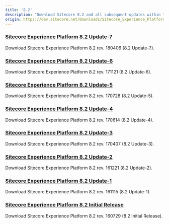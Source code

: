 ```yaml
---
title: '8.2'
description: 'Download Sitecore 8.2 and all subsequent updates within this version group.'
origin: https://dev.sitecore.net/Downloads/Sitecore_Experience_Platform/82.aspx
---
```


### [Sitecore Experience Platform 8.2 Update-7](/downloads/Sitecore_Experience_Platform/82/Sitecore_Experience_Platform_82_Update7)

Download Sitecore Experience Platform 8.2 rev. 180406 (8.2 Update-7).

### [Sitecore Experience Platform 8.2 Update-6](/downloads/Sitecore_Experience_Platform/82/Sitecore_Experience_Platform_82_Update6)

Download Sitecore Experience Platform 8.2 rev. 171121 (8.2 Update-6).

### [Sitecore Experience Platform 8.2 Update-5](/downloads/Sitecore_Experience_Platform/82/Sitecore_Experience_Platform_82_Update5)

Download Sitecore Experience Platform 8.2 rev. 170728 (8.2 Update-5).

### [Sitecore Experience Platform 8.2 Update-4](/downloads/Sitecore_Experience_Platform/82/Sitecore_Experience_Platform_82_Update4)

Download Sitecore Experience Platform 8.2 rev. 170614 (8.2 Update-4).

### [Sitecore Experience Platform 8.2 Update-3](/downloads/Sitecore_Experience_Platform/82/Sitecore_Experience_Platform_82_Update3)

Download Sitecore Experience Platform 8.2 rev. 170407 (8.2 Update-3).

### [Sitecore Experience Platform 8.2 Update-2](/downloads/Sitecore_Experience_Platform/82/Sitecore_Experience_Platform_82_Update2)

Download Sitecore Experience Platform 8.2 rev. 161221 (8.2 Update-2).

### [Sitecore Experience Platform 8.2 Update-1](/downloads/Sitecore_Experience_Platform/82/Sitecore_Experience_Platform_82_Update1)

Download Sitecore Experience Platform 8.2 rev. 161115 (8.2 Update-1).

### [Sitecore Experience Platform 8.2 Initial Release](/downloads/Sitecore_Experience_Platform/82/Sitecore_Experience_Platform_82_Initial_Release)

Download Sitecore Experience Platform 8.2 rev. 160729 (8.2 Initial Release).
